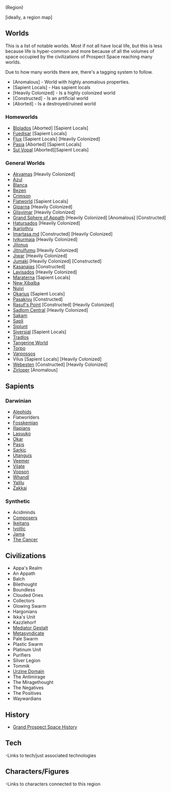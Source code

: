 (Region)

[ideally, a region map]

## Worlds

This is a list of notable worlds.  Most if not all have local life, but this is less because life is hyper-common and more because of all the volumes of space occupied by the civilizations of Prospect Space reaching many worlds.

Due to how many worlds there are, there's a tagging system to follow.

* [Anomalous] - World with highly anomalous properties.
* [Sapient Locals] - Has sapient locals
* [Heavily Colonized] - Is a highly colonized world
* [Constructed] - Is an artificial world
* [Aborted] - Is a destroyed/ruined world

### Homeworlds
- [Blolados](../../1_Worlds_Systems/Blolados.md) [Aborted] [Sapient Locals]
- [Fuedisar](../../1_Worlds_Systems/Fuedisar.md) [Sapient Locals]
- [Flux](../../1_Worlds_Systems/Flux.md) [Sapient Locals] [Heavily Colonized]
- [Pasia](../../1_Worlds_Systems/Pasia.md) [Aborted] [Sapient Locals]
- [Sul Vopal](../../1_Worlds_Systems/Sul_Vopal.md) [Aborted][Sapient Locals]

### General Worlds
- [Akyamas](../../1_Worlds_Systems/Akyamas.md) [Heavily Colonized]
- [Azul](../../1_Worlds_Systems/Azul.md)
- [Blanca](../../1_Worlds_Systems/Blanca.md)
- [Bezen](../../1_Worlds_Systems/Bezen.md)
- [Crimson](../../1_Worlds_Systems/Crimson.md)
- [Flatworld](../../1_Worlds_Systems/Flat_World.md) [Sapient Locals]
- [Giparna](../../1_Worlds_Systems/Giparna.md) [Heavily Colonized]
- [Glisyimar](../../1_Worlds_Systems/Glisyimar.md) [Heavily Colonized]
- [Grand Sphere of Appath](../../1_Worlds_Systems/Grand_Sphere_Of_Appath.md) [Heavily Colonized] [Anomalous] [Constructed]
- [Hatursados](../../1_Worlds_Systems/Hatursados.md) [Heavily Colonized]
- [Ikarlothru](../../1_Worlds_Systems/Ikarlothru.md)
- [Imartasa.md](../../1_Worlds_Systems/Imartasa.md) [Constructed] [Heavily Colonized]
- [Ivikurmaja](../../1_Worlds_Systems/Ivikurmaja.md) [Heavily Colonized]
- [Jilonus](../../1_Worlds_Systems/Jilonus.md)
- [Jitnulfumu](../../1_Worlds_Systems/Jitnulfumu.md) [Heavily Colonized]
- [Jiwar](../../1_Worlds_Systems/Jiwar.md) [Heavily Colonized]
- [Jumaki](../../1_Worlds_Systems/Jumaki.md)  [Heavily Colonized] [Constructed]
- [Kasanajas](../../1_Worlds_Systems/Kasanajas.md) [Constructed]
- [Lavisados](../../1_Worlds_Systems/Lavisados.md) [Heavily Colonized]
- [Maraterna](../../1_Worlds_Systems/Maraterna.md) [Sapient Locals]
- [New Xibalba](../../1_Worlds_Systems/Xibalba.md)
- [Nuivi](../../1_Worlds_Systems/Nuivi.md)
- [Okarius](../../1_Worlds_Systems/Okaria.md) [Sapient Locals]
- [Pasakiyu](../../1_Worlds_Systems/Pasakiyu.md) [Constructed]
- [Rasuf's Point](../../1_Worlds_Systems/Rasufs_Point.md) [Constructed] [Heavily Colonized]
- [Sadlom Central](../../1_Worlds_Systems/Sadlom_Central.md) [Heavily Colonized]
- [Sakam](../../1_Worlds_Systems/Sakam.md)
- [Sapli](../../1_Worlds_Systems/Sapli.md)
- [Siplunt](../../1_Worlds_Systems/Siplunt.md)
- [Siversial](../../1_Worlds_Systems/Lamsis.md) [Sapient Locals]
- [Tradlos](../../1_Worlds_Systems/Tradlos.md)
- [Tangerine World](../../1_Worlds_Systems/Tangerine_World.md)
- [Torpo](../../1_Worlds_Systems/Torpo.md)
- [Varpossos](../../1_Worlds_Systems/Varpossos.md)
- Vilus [Sapient Locals] [Heavily Colonized]
- [Webesten](../../1_Worlds_Systems/Webesten.md)  [Constructed] [Heavily Colonized]
- [Zirloper](../../1_Worlds_Systems/Zirloper.md) [Anomalous]

## Sapients

### Darwinian
- [Alephids](../../2_Sapients/Darwinian/Alephid.md)
- Flatworlders
- [Fosskemian](../../2_Sapients/Darwinian/Fosskemians.md)
- [Illapians](../../2_Sapients/Darwinian/Illapian.md)
- [Lasuuko](../../2_Sapients/Darwinian/Lasuuko.md)
- [Okar](../../2_Sapients/Darwinian/Okar.md)
- [Pasis](../../2_Sapients/Darwinian/Pasis.md)
- [Sarkic](../../2_Sapients/Darwinian/Sarkic.md)
- [Utanguis](../../2_Sapients/Darwinian/Cyrawaloc.md)
- [Veemer](../../2_Sapients/Darwinian/Veemer.md)
- [Vilate](../../2_Sapients/Darwinian/Vilate.md)
- [Vopson](../../2_Sapients/Darwinian/Vopson.md)
- [Whandl](../../2_Sapients/Darwinian/Whandl.md)
- [Yalilu](../../2_Sapients/Darwinian/Yalilu.md)
- [Zakkai](../../2_Sapients/Darwinian/Zakkai.md)



### Synthetic

- Acidminds
- [Composers](../../2_Sapients/Synthetic/Composers.md)
- [Ikeitans](../../2_Sapients/Synthetic/Ikeitans.md)
- [Ivoltic](../../2_Sapients/Synthetic/Ivoltic.md)
- [Jama](../../2_Sapients/Synthetic/Jama.md)
- [The Cancer ](../../2_Sapients/Synthetic/Cancer.md)

## Civilizations
- Appa's Realm
- An Appath
- Balch
- Bilethought
- Boundless
- Clouded Ones
- Collectors
- Glowing Swarm
- Hargonians
- Ikka's Unit
- Kazzlehorf
- [Mediator Gestalt](../../3_Civilizations/Mediators.md)
- [Metasyndicate](../../3_Civilizations/Metasyndicate.md)
- Pale Swarm
- Plastic Swarm
- Platinum Unit
- Purifiers
- Silver Legion
- Tommik
- [Urzine Domain](../../3_Civilizations/Waywardians.md)
- The Antimirage
- The Miragethought
- The Negatives
- The Positives
- Waywardians


## History
- [Grand Prospect Space History](../../3_Civilizations/Histories/Prospect_Grand_History.md)
## Tech
-Links to tech/just associated technologies
## Characters/Figures
-Links to characters connected to this region
